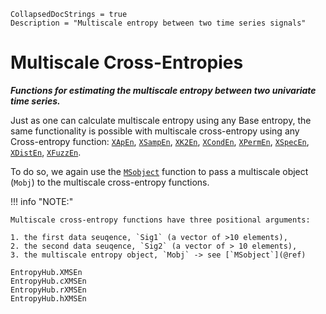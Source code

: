 ```@meta
CollapsedDocStrings = true
Description = "Multiscale entropy between two time series signals"
```
# Multiscale Cross-Entropies

__*Functions for estimating the multiscale entropy between two univariate time series.*__

Just as one can calculate multiscale entropy using any Base entropy, the same functionality is possible with multiscale cross-entropy using any Cross-entropy function:
    [`XApEn`](@ref), [`XSampEn`](@ref), [`XK2En`](@ref), [`XCondEn`](@ref), [`XPermEn`](@ref), [`XSpecEn`](@ref), [`XDistEn`](@ref), [`XFuzzEn`](@ref).

To do so, we again use the [`MSobject`](@ref) function to pass a multiscale object (`Mobj`) to the multiscale cross-entropy functions.

!!! info "NOTE:"

    Multiscale cross-entropy functions have three positional arguments:

    1. the first data seuqence, `Sig1` (a vector of >10 elements),
    2. the second data seuqence, `Sig2` (a vector of > 10 elements),
    3. the multiscale entropy object, `Mobj` -> see [`MSobject`](@ref)


```@docs
EntropyHub.XMSEn
EntropyHub.cXMSEn
EntropyHub.rXMSEn
EntropyHub.hXMSEn
```